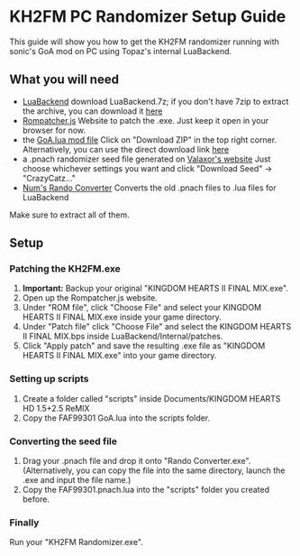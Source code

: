 # KH2FM PC Randomizer Setup Guide
This guide will show you how to get the KH2FM randomizer running with sonic's GoA mod on PC using Topaz's internal LuaBackend.

## What you will need
- [LuaBackend](https://github.com/Topaz-Reality/LuaBackend/releases)
download LuaBackend.7z; if you don't have 7zip to extract the archive, you can download it [here](https://www.7-zip.org/download.html)
- [Rompatcher.js](https://www.marcrobledo.com/RomPatcher.js/)
Website to patch the .exe. Just keep it open in your browser for now.
- the [GoA.lua mod file](https://gist.github.com/1234567890num/1adde394770d5f7f1690493bd0ff7c34)
Click on "Download ZIP" in the top right corner. Alternatively, you can use the direct download link [here](https://gist.github.com/1234567890num/1adde394770d5f7f1690493bd0ff7c34/archive/df9edd1278c53844fc5ed6826cffa6e329698140.zip)
- a .pnach randomizer seed file generated on [Valaxor's website](https://randomizer.valaxor.com/#/seed)
Just choose whichever settings you want and click "Download Seed" -> "CrazyCatz..."
- [Num's Rando Converter](https://drive.google.com/file/d/1OLySE7NkXIag3NBnH0J3OukKzk9fdVkl/view)
Converts the old .pnach files to .lua files for LuaBackend

Make sure to extract all of them.

## Setup
### Patching the KH2FM.exe
1. **Important:** Backup your original "KINGDOM HEARTS II FINAL MIX.exe".
2. Open up the Rompatcher.js website.
3. Under "ROM file", click "Choose File" and select your KINGDOM HEARTS II FINAL MIX.exe inside your game directory.
4. Under "Patch file" click "Choose File" and select the KINGDOM HEARTS II FINAL MIX.bps inside LuaBackend/Internal/patches.
5. Click "Apply patch" and save the resulting .exe file as "KINGDOM HEARTS II FINAL MIX.exe" into your game directory.

### Setting up scripts
1. Create a folder called "scripts" inside Documents/KINGDOM HEARTS HD 1.5+2.5 ReMIX
2. Copy the FAF99301 GoA.lua into the scripts folder.

### Converting the seed file
1. Drag your .pnach file and drop it onto "Rando Converter.exe".
(Alternatively, you can copy the file into the same directory, launch the .exe and input the file name.)
2. Copy the FAF99301.pnach.lua into the "scripts" folder you created before.

### Finally
Run your "KH2FM Randomizer.exe".